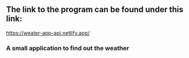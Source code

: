 
## The link to the program can be found under this link:

https://weater-app-api.netlify.app/

### A small application to find out the weather
